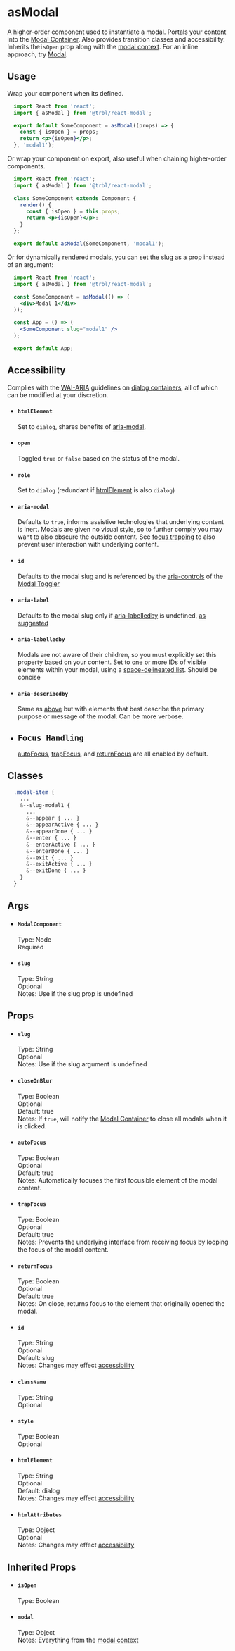 # asModal

A higher-order component used to instantiate a modal. Portals your content into the [Modal Container](../ModalContainer/README.md). Also provides transition classes and accessibility. Inherits the`isOpen` prop along with the [modal context](../ModalProvider/README.md#provided-context). For an inline approach, try [Modal](../Modal/README.md).

## Usage

Wrap your component when its defined.

```jsx
  import React from 'react';
  import { asModal } from '@trbl/react-modal';

  export default SomeComponent = asModal((props) => {
    const { isOpen } = props;
    return <p>{isOpen}</p>;
  }, 'modal1');
```

Or wrap your component on export, also useful when chaining higher-order components.

```jsx
  import React from 'react';
  import { asModal } from '@trbl/react-modal';

  class SomeComponent extends Component {
    render() {
      const { isOpen } = this.props;
      return <p>{isOpen}</p>;
    }
  };

  export default asModal(SomeComponent, 'modal1');
```

Or for dynamically rendered modals, you can set the slug as a prop instead of an argument:

```jsx
  import React from 'react';
  import { asModal } from '@trbl/react-modal';

  const SomeComponent = asModal(() => (
    <div>Modal 1</div>
  ));

  const App = () => (
    <SomeComponent slug="modal1" />
  );

  export default App;
```

## Accessibility

Complies with the [WAI-ARIA](https://www.w3.org/WAI/intro/aria) guidelines on [dialog containers](https://www.w3.org/TR/wai-aria-practices/#dialog_roles_states_props), all of which can be modified at your discretion.

- #### `htmlElement`
  Set to `dialog`, shares benefits of [aria-modal](#aria-modal).

- #### `open`
  Toggled `true` or `false` based on the status of the modal.

- #### `role`
  Set to `dialog` (redundant if [htmlElement](#htmlElement) is also `dialog`)

- #### `aria-modal`
  Defaults to `true`, informs assistive technologies that underlying content is inert. Modals are given no visual style, so to further comply you may want to also obscure the outside content. See [focus trapping](#focus-trapping) to also prevent user interaction with underlying content.

- #### `id`
  Defaults to the modal slug and is referenced by the [aria-controls](../ModalToggler/README.md#aria-controls) of the [Modal Toggler](../ModalToggler/README.md)

- #### `aria-label`
  Defaults to the modal slug only if [aria-labelledby](#aria-labelledby) is undefined, [as suggested](https://www.w3.org/TR/wai-aria-1.1/#aria-labelledby)

- #### `aria-labelledby`
  Modals are not aware of their children, so you must explicitly set this property based on your content. Set to one or more IDs of visible elements within your modal, using a [space-delineated list](https://developer.mozilla.org/en-US/docs/Web/Accessibility/ARIA/ARIA_Techniques/Using_the_aria-labelledby_attribute). Should be concise

- #### `aria-describedby`
  Same as [above](#aria-labelledby) but with elements that best describe the primary purpose or message of the modal. Can be more verbose.

- ## `Focus Handling`
  [autoFocus](#autoFocus), [trapFocus](#trapFocus), and [returnFocus](#returnFocus) are all enabled by default.

## Classes

```scss
  .modal-item {
    ...
    &--slug-modal1 {
      ...
      &--appear { ... }
      &--appearActive { ... }
      &--appearDone { ... }
      &--enter { ... }
      &--enterActive { ... }
      &--enterDone { ... }
      &--exit { ... }
      &--exitActive { ... }
      &--exitDone { ... }
    }
  }
```

## Args

- #### `ModalComponent`
  Type: Node\
  Required

- #### `slug`
  Type: String\
  Optional\
  Notes: Use if the slug prop is undefined

## Props

- #### `slug`
  Type: String\
  Optional\
  Notes: Use if the slug argument is undefined

- #### `closeOnBlur`
  Type: Boolean\
  Optional\
  Default: true\
  Notes: If `true`, will notify the [Modal Container](../ModalContainer/README.md) to close all modals when it is clicked.

- #### `autoFocus`
  Type: Boolean\
  Optional\
  Default: true\
  Notes: Automatically focuses the first focusible element of the modal content.

- #### `trapFocus`
  Type: Boolean\
  Optional\
  Default: true\
  Notes: Prevents the underlying interface from receiving focus by looping the focus of the modal content.

- #### `returnFocus`
  Type: Boolean\
  Optional\
  Default: true\
  Notes: On close, returns focus to the element that originally opened the modal.

- #### `id`
  Type: String\
  Optional\
  Default: slug\
  Notes: Changes may effect [accessibility](#accessibility)

- #### `className`
  Type: String\
  Optional

- #### `style`
  Type: Boolean\
  Optional

- #### `htmlElement`
  Type: String\
  Optional\
  Default: dialog\
  Notes: Changes may effect [accessibility](#accessibility)

- #### `htmlAttributes`
  Type: Object\
  Optional\
  Notes: Changes may effect [accessibility](#accessibility)

## Inherited Props

- #### `isOpen`
  Type: Boolean

- #### `modal`
  Type: Object\
  Notes: Everything from the [modal context](../ModalProvider/README.md#provided-context)

